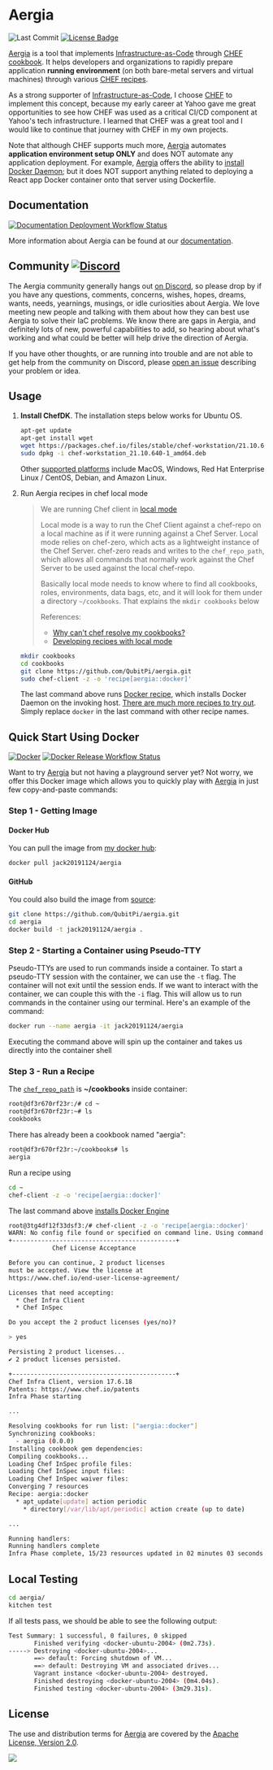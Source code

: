 [//]: # (Copyright Jiaqi Liu)

[//]: # (Licensed under the Apache License, Version 2.0 &#40;the "License"&#41;;)
[//]: # (you may not use this file except in compliance with the License.)
[//]: # (You may obtain a copy of the License at)

[//]: # (    http://www.apache.org/licenses/LICENSE-2.0)

[//]: # (Unless required by applicable law or agreed to in writing, software)
[//]: # (distributed under the License is distributed on an "AS IS" BASIS,)
[//]: # (WITHOUT WARRANTIES OR CONDITIONS OF ANY KIND, either express or implied.)
[//]: # (See the License for the specific language governing permissions and)
[//]: # (limitations under the License.)

Aergia
======

![Last Commit] [![License Badge]](https://www.apache.org/licenses/LICENSE-2.0)

[Aergia] is a tool that implements [Infrastructure-as-Code] through [CHEF cookbook]. It helps developers and
organizations to rapidly prepare application **running environment** (on both bare-metal servers and virtual machines)
through various [CHEF recipes].

As a strong supporter of [Infrastructure-as-Code], I choose [CHEF](https://qubitpi.github.io/chef-web-docs/) to
implement this concept, because my early career at Yahoo gave me great opportunities to see how CHEF was used as
a critical CI/CD component at Yahoo's tech infrastructure. I learned that CHEF was a great tool and I would like to
continue that journey with CHEF in my own projects.

Note that although CHEF supports much more, [Aergia] automates **application environment setup ONLY** and does NOT
automate any application deployment. For example, [Aergia] offers the ability to
[install Docker Daemon](./recipes/docker.rb); but it does NOT support anything related to deploying a React app Docker
container onto that server using Dockerfile.

Documentation
-------------

[![Documentation Deployment Workflow Status]](https://github.com/QubitPi/aergia/actions/workflows/doc-deploy.yml)

More information about Aergia can be found at our [documentation](https://qubitpi.github.io/aergia/).

Community [![Discord]](https://discord.com/widget?id=1060753787125514332)
-------------------------------------------------------------------------

The Aergia community generally hangs out [on Discord](https://discord.com/widget?id=1060753787125514332), so please drop
by if you have any questions, comments, concerns, wishes, hopes, dreams, wants, needs, yearnings, musings, or idle
curiosities about Aergia. We love meeting new people and talking with them about how they can best use Aergia to solve
their IaC problems. We know there are gaps in Aergia, and definitely lots of new, powerful capabilities to add, so
hearing about what's working and what could be better will help drive the direction of Aergia.

If you have other thoughts, or are running into trouble and are not able to get help from the community on Discord,
please [open an issue](https://github.com/QubitPi/aergia/issues) describing your problem or idea.

Usage
-----

1. **Install ChefDK**. The installation steps below works for Ubuntu OS.

   ```bash
   apt-get update
   apt-get install wget
   wget https://packages.chef.io/files/stable/chef-workstation/21.10.640/ubuntu/20.04/chef-workstation_21.10.640-1_amd64.deb
   sudo dpkg -i chef-workstation_21.10.640-1_amd64.deb
   ```

   Other [supported platforms] include MacOS, Windows, Red Hat Enterprise Linux / CentOS, Debian, and Amazon Linux.

2. Run Aergia recipes in chef local mode

   > We are running Chef client in [local mode](https://docs.chef.io/ctl_chef_client/#run-in-local-mode)
   >
   > Local mode is a way to run the Chef Client against a chef-repo on a local machine as if it were running against a
   > Chef Server. Local mode relies on chef-zero, which acts as a lightweight instance of the Chef Server. chef-zero
   > reads and writes to the `chef_repo_path`, which allows all commands that normally work against the Chef Server to
   > be used against the local chef-repo.
   >
   > Basically local mode needs to know where to find all cookbooks, roles, environments, data bags, etc, and it will
   > look for them under a directory `~/cookbooks`. That explains the `mkdir cookbooks` below
   >
   > References:
   >
   > - [Why can't chef resolve my cookbooks?]
   > - [Developing recipes with local mode]

   ```bash
   mkdir cookbooks
   cd cookbooks
   git clone https://github.com/QubitPi/aergia.git
   sudo chef-client -z -o 'recipe[aergia::docker]'
   ```

   The last command above runs [Docker recipe](https://qubitpi.github.io/aergia/docs/recipes/docker), which installs
   Docker Daemon on the invoking host.
   [There are much more recipes to try out](https://qubitpi.github.io/aergia/docs/category/recipes). Simply replace
   `docker` in the last command with other recipe names.

Quick Start Using Docker
------------------------

[![Docker]](https://hub.docker.com/r/jack20191124/aergia)
[![Docker Release Workflow Status]](https://github.com/QubitPi/aergia/actions/workflows/dockerhub-release.yml)

Want to try [Aergia] but not having a playground server yet? Not worry, we offer this Docker image which allows you to
quickly play with [Aergia] in just few copy-and-paste commands:

### Step 1 - Getting Image

#### Docker Hub

You can pull the image from [my docker hub](https://hub.docker.com/r/jack20191124/aergia/):

```bash
docker pull jack20191124/aergia
```

#### GitHub

You could also build the image from [source](https://github.com/QubitPi/aergia):

```bash
git clone https://github.com/QubitPi/aergia.git
cd aergia
docker build -t jack20191124/aergia .
```

### Step 2 - Starting a Container using Pseudo-TTY

Pseudo-TTYs are used to run commands inside a container. To start a pseudo-TTY session with the container, we can use
the `-t` flag. The container will not exit until the session ends. If we want to interact with the container, we can
couple this with the `-i` flag. This will allow us to run commands in the container using our terminal. Here's an
example of the command:

```bash
docker run --name aergia -it jack20191124/aergia
```

Executing the command above will spin up the container and takes us directly into the container shell

### Step 3 - Run a Recipe

The [`chef_repo_path`](https://docs.chef.io/ctl_chef_client/#run-in-local-mode) is **~/cookbooks** inside container:

```bash
root@df3r670rf23r:/# cd ~
root@df3r670rf23r:~# ls
cookbooks
```

There has already been a cookbook named "aergia":

```bash
root@df3r670rf23r:~/cookbooks# ls
aergia
```

Run a recipe using

```bash
cd ~
chef-client -z -o 'recipe[aergia::docker]'
```

The last command above [installs Docker Engine](https://qubitpi.github.io/aergia/docs/recipes/docker)

```bash
root@3tg4df12f33dsf3:/# chef-client -z -o 'recipe[aergia::docker]'
WARN: No config file found or specified on command line. Using command line options instead.
+---------------------------------------------+
            Chef License Acceptance

Before you can continue, 2 product licenses
must be accepted. View the license at
https://www.chef.io/end-user-license-agreement/

Licenses that need accepting:
  * Chef Infra Client
  * Chef InSpec

Do you accept the 2 product licenses (yes/no)?

> yes

Persisting 2 product licenses...
✔ 2 product licenses persisted.

+---------------------------------------------+
Chef Infra Client, version 17.6.18
Patents: https://www.chef.io/patents
Infra Phase starting

...

Resolving cookbooks for run list: ["aergia::docker"]
Synchronizing cookbooks:
  - aergia (0.0.0)
Installing cookbook gem dependencies:
Compiling cookbooks...
Loading Chef InSpec profile files:
Loading Chef InSpec input files:
Loading Chef InSpec waiver files:
Converging 7 resources
Recipe: aergia::docker
  * apt_update[update] action periodic
    * directory[/var/lib/apt/periodic] action create (up to date)

...

Running handlers:
Running handlers complete
Infra Phase complete, 15/23 resources updated in 02 minutes 03 seconds
```

Local Testing
-------------

```bash
cd aergia/
kitchen test
```

If all tests pass, we should be able to see the following output:

```bash
Test Summary: 1 successful, 0 failures, 0 skipped
       Finished verifying <docker-ubuntu-2004> (0m2.73s).
-----> Destroying <docker-ubuntu-2004>...
       ==> default: Forcing shutdown of VM...
       ==> default: Destroying VM and associated drives...
       Vagrant instance <docker-ubuntu-2004> destroyed.
       Finished destroying <docker-ubuntu-2004> (0m4.04s).
       Finished testing <docker-ubuntu-2004> (3m29.31s).
```

License
-------

The use and distribution terms for [Aergia](https://qubitpi.github.io/aergia/) are covered by the
[Apache License, Version 2.0](http://www.apache.org/licenses/LICENSE-2.0.html).

![](https://github.com/QubitPi/QubitPi/blob/master/img/apache-2.png?raw=true)

[Aergia]: https://github.com/QubitPi/aergia
[CHEF recipes]: https://qubitpi.github.io/chef-web-docs/recipes/
[Chef cookbook]: https://qubitpi.github.io/chef-web-docs/cookbooks/
[Infrastructure-as-Code]: https://qubitpi.github.io/aergia/blog/iac-intro
[supported platforms]: https://qubitpi.github.io/chef-web-docs/workstation/install_workstation/
[Last Commit]: https://img.shields.io/github/last-commit/QubitPi/aergia/master?logo=github&style=for-the-badge
[License Badge]: https://img.shields.io/badge/Apache%202.0-F25910.svg?style=for-the-badge&logo=Apache&logoColor=white
[Docker]: https://img.shields.io/badge/Docker%20Image-309DEE?style=for-the-badge&logo=docker&logoColor=white
[Docker Release Workflow Status]: https://img.shields.io/github/actions/workflow/status/QubitPi/aergia/dockerhub-release.yml?branch=master&ogo=github&style=for-the-badge
[Documentation Deployment Workflow Status]: https://img.shields.io/github/actions/workflow/status/QubitPi/aergia/doc-deploy.yml?branch=master&ogo=github&style=for-the-badge
[Why can't chef resolve my cookbooks?]: https://stackoverflow.com/a/26395418/14312712
[Developing recipes with local mode]: https://subscription.packtpub.com/book/networking-and-servers/9781785287947/1/ch01lvl1sec21/developing-recipes-with-local-mode
[Discord]: https://img.shields.io/discord/1060753787125514332?color=5865F2&logo=discord&logoColor=ffffff&style=for-the-badge
